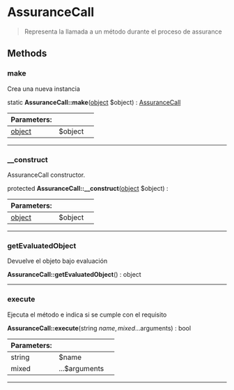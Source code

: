 
                                                                                                                                            
    
# AssuranceCall


> Representa la llamada a un método durante el proceso de assurance
>
> 








## Methods

### make
Crea una nueva instancia


static **AssuranceCall::make**([object](../../../object.md) $object) : [AssuranceCall](../../../AssuranceCall.md)


|Parameters: | | |
| --- | --- | --- |
|[object](../../../object.md) |$object |  |

---


### __construct
AssuranceCall constructor.


protected **AssuranceCall::__construct**([object](../../../object.md) $object) : 


|Parameters: | | |
| --- | --- | --- |
|[object](../../../object.md) |$object |  |

---


### getEvaluatedObject
Devuelve el objeto bajo evaluación


**AssuranceCall::getEvaluatedObject**() : object



---


### execute
Ejecuta el método e indica si se cumple con el requisito


**AssuranceCall::execute**(string $name, mixed ...$arguments) : bool


|Parameters: | | |
| --- | --- | --- |
|string |$name |  |
|mixed |...$arguments |  |

---


                                                                                                                                                                                                                                                                                                                                                                                                            
    
                                                                                                                                                                                                                                                                             
                